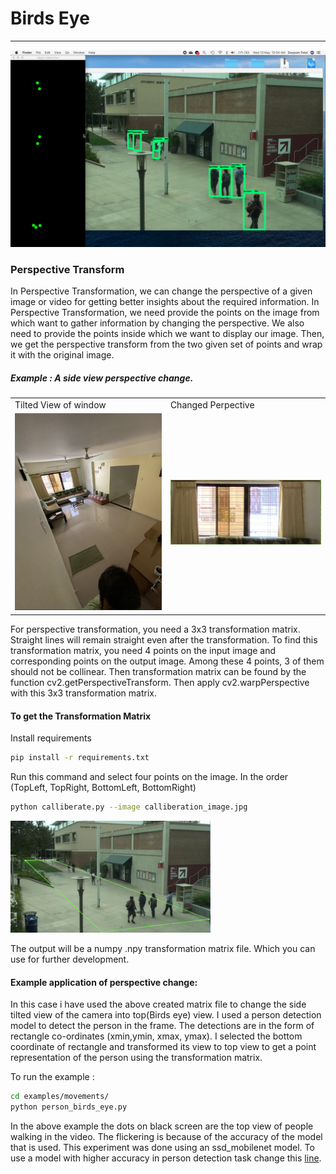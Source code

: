 # Birds Eye
___

![Birds Eye Demo Gif](assets/demo.gif)

### Perspective Transform 

In Perspective Transformation, we can change the perspective of a given image or video for getting better insights about the required information. In Perspective Transformation, we need provide the points on the image from which want to gather information by changing the perspective. We also need to provide the points inside which we want to display our image. Then, we get the perspective transform from the two given set of points and wrap it with the original image.

##### Example : A side view perspective change.
<table>
  <tr>
    <td>Tilted View of window</td>
     <td>Changed Perpective</td>
  </tr>
  <tr>
    <td><img src="https://raw.githubusercontent.com/deepampatel/BirdsEye/master/assets/room.png" width="320"></td>
    <td><img src="https://raw.githubusercontent.com/deepampatel/BirdsEye/master/assets/transformed.png" width="320"></td>
  </tr>
 </table>
For perspective transformation, you need a 3x3 transformation matrix. Straight lines will remain straight even after the transformation. To find this transformation matrix, you need 4 points on the input image and corresponding points on the output image. Among these 4 points, 3 of them should not be collinear. Then transformation matrix can be found by the function cv2.getPerspectiveTransform. Then apply cv2.warpPerspective with this 3x3 transformation matrix.


#### To get the Transformation Matrix

Install requirements
```bash
pip install -r requirements.txt
```

Run this command and select four points on the image. 
In the order (TopLeft, TopRight, BottomLeft, BottomRight)
```bash
python calliberate.py --image calliberation_image.jpg 
```
<img src="https://raw.githubusercontent.com/deepampatel/BirdsEye/master/assets/pointselectionn.png" width="320">


The output will be a numpy .npy transformation matrix file. Which you can use for further development.


#### Example application of perspective change:
In this case i have used the above created matrix file to change the side tilted view of the camera into top(Birds eye) view. I used a person detection model to detect the person in the frame. The detections are in the form of rectangle co-ordinates (xmin,ymin, xmax, ymax). I selected the bottom coordinate of rectangle and transformed its view to top view to get a point representation of the person using the transformation matrix.


To run the example : 
```bash
cd examples/movements/
python person_birds_eye.py 
```

In the above example the dots on black screen are the top view of people walking in the video. The flickering is because of the accuracy of the model that is used. This experiment was done using an ssd_mobilenet model. To use a model with higher accuracy in person detection task change this [line](https://github.com/deepampatel/BirdsEye/blob/master/examples/movements/person_birds_eye.py#L27).



